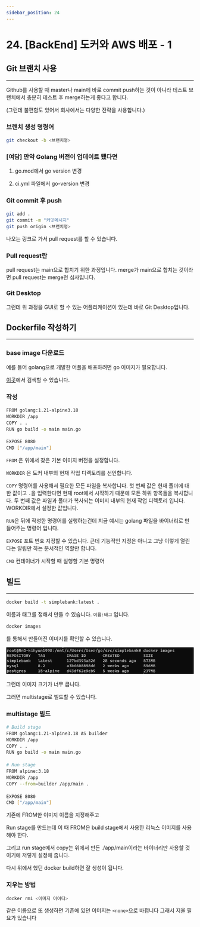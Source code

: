 ```yaml
---
sidebar_position: 24
---
```


# 24. [BackEnd] 도커와 AWS 배포 - 1

## Git 브랜치 사용
---

Github를 사용할 때 master나 main에 바로 commit push하는 것이 아니라 테스트 브랜치에서 충분히 테스트 후 merge하는게 좋다고 합니다.

(그런데 불편함도 있어서 회사에서는 다양한 전략을 사용합니다.)


### 브랜치 생성 명령어

```bash
git checkout -b <브랜치명>
```

### [여담] 만약 Golang 버전이 업데이트 됐다면

1. go.mod에서 go version 변경

2. ci.yml 파일에서 go-version 변경


### Git commit 후 push

```bash
git add .
git commit -m "커밋메시지"
git push origin <브랜치명>
```


나오는 링크로 가서 pull request를 할 수 있습니다.

### Pull request란

pull request는 main으로 합치기 위한 과정입니다. merge가 main으로 합치는 것이라면 pull request는 merge전 심사입니다.


### Git Desktop

그런데 위 과정을 GUI로 할 수 있는 어플리케이션이 있는데 바로 Git Desktop입니다.


## Dockerfile 작성하기
---

### base image 다운로드

예를 들어 golang으로 개발한 어플을 배포하려면 go 이미지가 필요합니다.

[이곳](https://hub.docker.com/)에서 검색할 수 있습니다.


### 작성



```bash
FROM golang:1.21-alpine3.18
WORKDIR /app
COPY . .
RUN go build -o main main.go

EXPOSE 8080
CMD ["/app/main"]
```
`FROM` 은 위에서 찾은 기본 이미지 버전을 설정합니다.

`WORKDIR` 은 도커 내부의 현재 작업 디렉토리를 선언합니다.

`COPY` 명령어를 사용해서 필요한 모든 파일을 복사합니다. 첫 번째 값은 현재 폴더에 대한 값이고 `.`을 입력한다면 현재 root에서 시작하기 때문에 모든 하위 항목들을 복사합니다. 두 번째 값은 파일과 폴더가 복사되는 이미지 내부의 현재 작업 디렉토리 입니다. WORKDIR에서 설정한 값입니다.

`RUN`은 뒤에 작성한 명령어를 실행하는건데 지금 예시는 golang 파일을 바이너리로 만들어주는 명령어 입니다.

`EXPOSE` 포트 번호 지정할 수 있습니다. 근데 기능적인 지정은 아니고 그냥 이렇게 열린다는 알림만 하는 문서적인 역할만 합니다.

`CMD` 컨테이너가 시작할 때 실행할 기본 명령어

## 빌드
---

```bash
docker build -t simplebank:latest .
```

이름과 태그를 정해서 만들 수 있습니다. `이름:태그` 입니다.

```bash
docker images
```

를 통해서 만들어진 이미지를 확인할 수 있습니다.

![Alt text](./img/1-30/24/image1.png)

그런데 이미지 크기가 너무 큽니다.

그러면 multistage로 빌드할 수 있습니다.

### multistage 빌드

```bash
# Build stage
FROM golang:1.21-alpine3.18 AS builder
WORKDIR /app
COPY . .
RUN go build -o main main.go

# Run stage
FROM alpine:3.18
WORKDIR /app
COPY --from=builder /app/main .

EXPOSE 8080
CMD ["/app/main"]
```

기존에 FROM한 이미지 이름을 지정해주고

Run stage를 만드는데 이 때 FROM은 build stage에서 사용한 리눅스 이미지를 사용해야 한다.

그리고 run stage에서 copy는 위에서 만든 ./app/main이라는 바이너리만 사용할 것이기에 저렇게 설정해 줍니다.

다시 위에서 했던 docker build하면 잘 생성이 됩니다.

### 지우는 방법

```bash
docker rmi <이미지 아이디>
```

같은 이름으로 또 생성하면 기존에 있던 이미지는 `<none>`으로 바뀝니다 그래서 지울 필요가 있습니다
